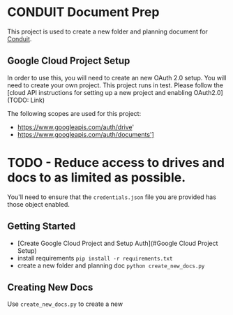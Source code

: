 # CONDUIT Document Prep
This project is used to create a new folder and planning document for
[Conduit](https://relay.fm/conduit).

## Google Cloud Project Setup
In order to use this, you will need to create an new OAuth 2.0 setup. 
You will need to create your own project. This project runs in test. Please follow the [cloud API instructions for setting up a new project and enabling OAuth2.0](TODO: Link)

The following scopes are used for this project: 

- https://www.googleapis.com/auth/drive'
- https://www.googleapis.com/auth/documents']

# TODO - Reduce access to drives and docs to as limited as possible.

You'll need to ensure that the `credentials.json` file you are provided has those object
enabled. 

## Getting Started
- [Create Google Cloud Project and Setup Auth](#Google Cloud Project Setup) 
- install requirements
`pip install -r requirements.txt`
- create a new folder and planning doc
`python create_new_docs.py`


## Creating New Docs
Use `create_new_docs.py` to create a new 


